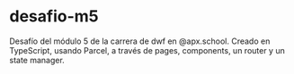 # desafio-m5
Desafío del módulo 5 de la carrera de dwf en @apx.school. Creado en TypeScript, usando Parcel, a través de pages, components, un router y un state manager.

